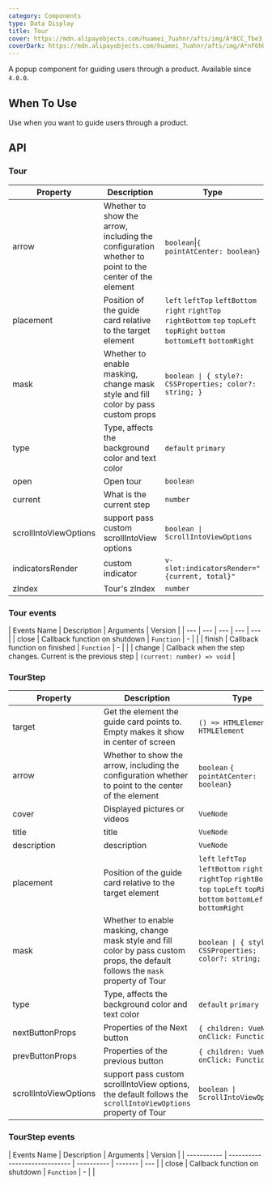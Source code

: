 ```yaml
---
category: Components
type: Data Display
title: Tour
cover: https://mdn.alipayobjects.com/huamei_7uahnr/afts/img/A*8CC_Tbe3_e4AAAAAAAAAAAAADrJ8AQ/original
coverDark: https://mdn.alipayobjects.com/huamei_7uahnr/afts/img/A*nF6hQpM0XtEAAAAAAAAAAAAADrJ8AQ/original
---
```


A popup component for guiding users through a product. Available since `4.0.0`.

## When To Use

Use when you want to guide users through a product.

## API

### Tour

| Property | Description | Type | Default | Version |
| --- | --- | --- | --- | --- |
| arrow | Whether to show the arrow, including the configuration whether to point to the center of the element | `boolean`\|`{ pointAtCenter: boolean}` | `true` |  |
| placement | Position of the guide card relative to the target element | `left` `leftTop` `leftBottom` `right` `rightTop` `rightBottom` `top` `topLeft` `topRight` `bottom` `bottomLeft` `bottomRight` | `bottom` |  |
| mask | Whether to enable masking, change mask style and fill color by pass custom props | `boolean \| { style?: CSSProperties; color?: string; }` | `true` |  |
| type | Type, affects the background color and text color | `default` `primary` | `default` |  |
| open | Open tour | `boolean` | - |  |
| current | What is the current step | `number` | - |  |
| scrollIntoViewOptions | support pass custom scrollIntoView options | `boolean \| ScrollIntoViewOptions` | `true` |  |
| indicatorsRender | custom indicator | `v-slot:indicatorsRender="{current, total}"` | - |  |
| zIndex | Tour's zIndex | `number` | `1001` |  |

### Tour events

| Events Name | Description | Arguments | Version |
| --- | --- | --- | --- | --- |
| close | Callback function on shutdown | `Function` | - |  |
| finish | Callback function on finished | `Function` | - |  |
| change | Callback when the step changes. Current is the previous step | `(current: number) => void` |

### TourStep

| Property | Description | Type | Default | Version |
| --- | --- | --- | --- | --- |
| target | Get the element the guide card points to. Empty makes it show in center of screen | `() => HTMLElement` `HTMLElement` | - |  |
| arrow | Whether to show the arrow, including the configuration whether to point to the center of the element | `boolean` `{ pointAtCenter: boolean}` | `true` |  |
| cover | Displayed pictures or videos | `VueNode` | - |  |
| title | title | `VueNode` | - |  |
| description | description | `VueNode` | - |  |
| placement | Position of the guide card relative to the target element | `left` `leftTop` `leftBottom` `right` `rightTop` `rightBottom` `top` `topLeft` `topRight` `bottom` `bottomLeft` `bottomRight` | `bottom` |  |
| mask | Whether to enable masking, change mask style and fill color by pass custom props, the default follows the `mask` property of Tour | `boolean \| { style?: CSSProperties; color?: string; }` | `true` |  |
| type | Type, affects the background color and text color | `default` `primary` | `default` |  |
| nextButtonProps | Properties of the Next button | `{ children: VueNode; onClick: Function }` | - |  |
| prevButtonProps | Properties of the previous button | `{ children: VueNode; onClick: Function }` | - |  |
| scrollIntoViewOptions | support pass custom scrollIntoView options, the default follows the `scrollIntoViewOptions` property of Tour | `boolean \| ScrollIntoViewOptions` | `true` |  |

### TourStep events

| Events Name | Description                   | Arguments  | Version |
| ----------- | ----------------------------- | ---------- | ------- | --- |
| close       | Callback function on shutdown | `Function` | -       |     |
